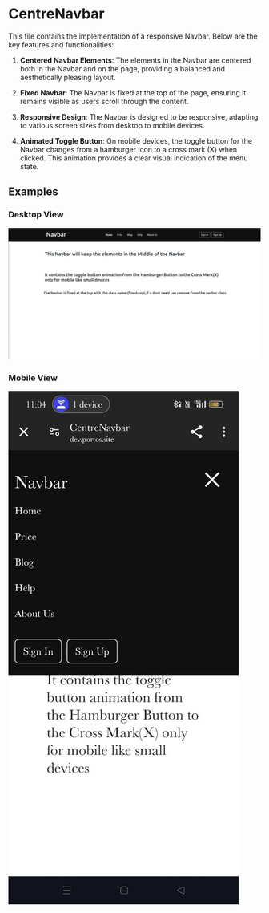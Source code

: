 # CentreNavbar

This file contains the implementation of a responsive Navbar. Below are the key features and functionalities:

1. **Centered Navbar Elements**: The elements in the Navbar are centered both in the Navbar and on the page, providing a balanced and aesthetically pleasing layout.

2. **Fixed Navbar**: The Navbar is fixed at the top of the page, ensuring it remains visible as users scroll through the content.

3. **Responsive Design**: The Navbar is designed to be responsive, adapting to various screen sizes from desktop to mobile devices.

4. **Animated Toggle Button**: On mobile devices, the toggle button for the Navbar changes from a hamburger icon to a cross mark (X) when clicked. This animation provides a clear visual indication of the menu state.

## Examples

### Desktop View
![Mobile View](centredektop.jpg)

### Mobile View
![Desktop View](centrephone.jpg)
